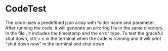 # CodeTest
The code uses a predefined json array with folder name and parameter.
After running the code, it will generate an errorlog file in the same directory. In the file , it includes the timestamp and the error type.
To test the graceful shut down, ctrl + c in the terminal when the code is running and it will print "shut down now" in the terminal and shut down.

